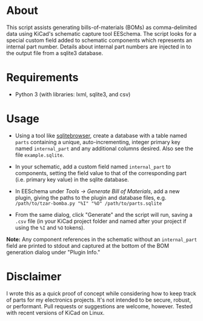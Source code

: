 # About

This script assists generating bills-of-materials (BOMs) as comma-delimited data using KiCad's schematic capture tool EESchema. The script looks for a special custom field added to schematic components which represents an internal part number. Details about internal part numbers are injected in to the output file from a sqlite3 database.

# Requirements

- Python 3 (with libraries: lxml, sqlite3, and csv)

# Usage

- Using a tool like [sqlitebrowser](http://sqlitebrowser.org/), create a database with a table named `parts` containing a unique, auto-incrementing, integer primary key named `internal_part` and any additional columns desired. Also see the file `example.sqlite`.

- In your schematic, add a custom field named `internal_part` to components, setting the field value to that of the corresponding part (i.e. primary key value) in the sqlite database.

- In EESchema under *Tools -> Generate Bill of Materials*, add a new plugin, giving the paths to the plugin and database files, e.g. `/path/to/tzar-bomba.py "%I" "%O" /path/to/parts.sqlite`

- From the same dialog, click "Generate" and the script will run, saving a `.csv` file (in your KiCad project folder and named after your project if using the `%I` and `%O` tokens).

**Note:** Any component references in the schematic without an `internal_part` field are printed to stdout and captured at the bottom of the BOM generation dialog under "Plugin Info."

# Disclaimer

I wrote this as a quick proof of concept while considering how to keep track of parts for my electronics projects. It's not intended to be secure, robust, or performant. Pull requests or suggestions are welcome, however. Tested with recent versions of KiCad on Linux.
